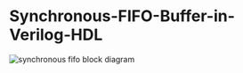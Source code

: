 # Synchronous-FIFO-Buffer-in-Verilog-HDL


![synchronous fifo block diagram](https://github.com/user-attachments/assets/7f9d7971-c6e8-444c-8397-dc1d4d16d846)
